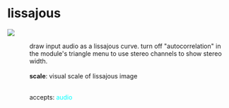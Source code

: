 
<a name=lissajous></a><br>
# <b>lissajous</b>
<img src="https://www.bespokesynth.com/docs/screenshots/lissajous.png"><br>
<div style="display:inline-block;margin-left:50px;">
draw input audio as a lissajous curve. turn off "autocorrelation" in the module's triangle menu to use stereo channels to show stereo width.<br/><br/>
<b>scale</b>: visual scale of lissajous image<br>

<br>accepts: <font color=cyan>audio</font> <br></div>
